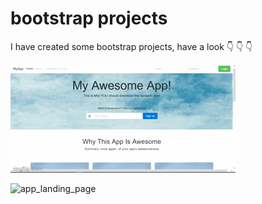 # bootstrap projects

I have created some bootstrap projects,
have a look  :point_down: :point_down: :point_down: 


![](GIF/app_landing_page.gif)



![app_landing_page](https://user-images.githubusercontent.com/46050946/109544502-a5a7af80-7aed-11eb-8765-2173e1bd7a35.gif)
